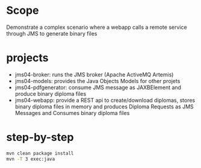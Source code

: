 # Scope #

Demonstrate a complex scenario where a webapp calls a remote service through JMS to generate binary files

# projects #

* jms04-broker: runs the JMS broker (Apache ActiveMQ Artemis)
* jms04-models: provides the Java Objects Models for other projets
* jms04-pdfgenerator: consume JMS message as JAXBElement and produce binary diploma files 
* jms04-webapp: provide a REST api to create/download diplomas, stores binary diploma files in memory and produces Diploma Requests as JMS Messages and Consumes binary diploma files

# step-by-step #

```bash
mvn clean package install
mvn -T 3 exec:java
```
